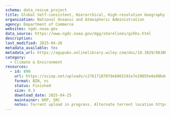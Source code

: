 ```yaml
---
schema: data_rescue_project 
title: Global Self-consistent, Hierarchical, High-resolution Geography Database (GSHHG)
organization: National Oceanic and Atmospheric Administration
agency: Department of Commerce
websites: ngdc.noaa.gov
data_source: https://www.ngdc.noaa.gov/mgg/shorelines/gshhs.html
description: 
last_modified: 2025-04-26
metadata_available: Yes
metadata_url: https://agupubs.onlinelibrary.wiley.com/doi/10.1029/96JB00104
category:
  - Climate & Environment 
resources:
  - id: 890
    url: https://sciop.net/uploads/c2761718707de6963191e7e20855e8a90bdd9a8d
    format: BIN, nc
    status: Finished
    size: 0.3
    download_date: 2025-04-25
    maintainer: DRP, SRC
    notes: Torrent upload in progress. Alternate torrent location https://academictorrents.com/details/c2761718707de6963191e7e20855e8a90bdd9a8d
---
```

